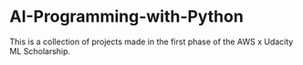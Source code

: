 # AI-Programming-with-Python
This is a collection of projects made in the first phase of the AWS x Udacity ML Scholarship.
